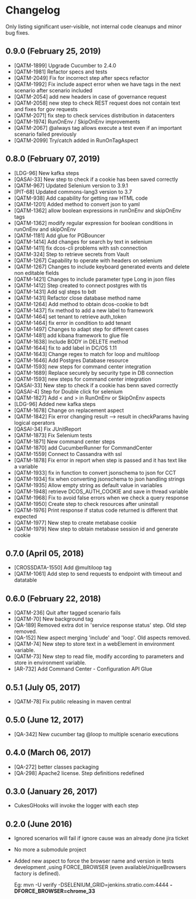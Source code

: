 # Changelog

Only listing significant user-visible, not internal code cleanups and minor bug fixes.

## 0.9.0 (February 25, 2019)

* [QATM-1899] Upgrade Cucumber to 2.4.0
* [QATM-1981] Refactor specs and tests
* [QATM-2049] Fix for incorrect step after specs refactor
* [QATM-1992] Fix include aspect error when we have tags in the next scenario after scenario included
* [QATM-2054] add new headers in case of governance request
* [QATM-2058] new step to check REST request does not contain text and fixes for gov requests
* [QATM-2071] fix step to check services distribution in datacenters
* [QATM-1974] RunOnEnv / SkipOnEnv improvements
* [QATM-2067] @always tag allows execute a test even if an important scenario failed previously
* [QATM-2099] Try/catch added in RunOnTagAspect

## 0.8.0 (February 07, 2019)

* [LDG-96] New kafka steps
* [QASAI-33] New step to check if a cookie has been saved correctly
* [QATM-967] Updated Selenium version to 3.9.1
* [PIT-68] Updated commons-lang3 version to 3.7
* [QATM-938] Add capability for getting raw HTML code
* [QATM-1201] Added method to convert json to yaml
* [QATM-1362] allow boolean expressions in runOnEnv and skipOnEnv tags
* [QATM-1362] modify regular expression for boolean conditions in runOnEnv and skipOnEnv
* [QATM-1181] Add glue for PGBouncer
* [QATM-1414] Add changes for search by text in selenium
* [QATM-1411] fix dcos-cli problems with ssh connection
* [QATM-324] Step to retrieve secrets from Vault
* [QATM-1267] Capability to operate with headers on selenium
* [QATM-1267] Changes to include keyboard generated events and delete non editable fields
* [QATM-1421] Changes to include parameter type Long in json files
* [QATM-1412] Step created to connect postgres with tls
* [QATM-1431] Add sql steps to bdt
* [QATM-1431] Refactor close database method name
* [QATM-1264] Add method to obtain dcos-cookie to bdt
* [QATM-1437] fix method to add a new label to framework
* [QATM-1464] set tenant to retrieve auth_token 
* [QATM-1464] fix error in condition to add tenant
* [QATM-1497] Changes to adapt step for different cases
* [QATM-1481] add kibana framework to glue file
* [QATM-1638] Include BODY in DELETE method
* [QATM-1644] fix to add label in DC/OS 1.11
* [QATM-1643] Change regex to match for loop and multiloop
* [QATM-1646] Add Postgres Database resource
* [QATM-1593] new steps for command center integration
* [QATM-1689] Replace securely by security type in DB connection
* [QATM-1593] new steps for command center integration
* [QASAI-33] New step to check if a cookie has benn saved correctly
* [QASAI-4] Step for Double click for selenium
* [QATM-1827] Add < and > in RunOnEnv or SkipOnEnv aspects
* [LDG-96] Added new kafka steps
* [QATM-1678] Change on replacement aspect
* [QATM-1842] Fix error changing result --> result in checkParams having logical operators
* [QASAI-34] Fix JUnitReport
* [QATM-1873] Fix Selenium tests
* [QATM-1871] New command center steps 
* [QATM-1870] add CucumberRunner for CommandCenter
* [QATM-1559] Connect to Cassandra with ssl
* [QATM-1878] Fix error in report when step is passed and it has text like a variable
* [QATM-1933] fix in function to convert jsonschema to json for CCT
* [QATM-1934] fix when converting jsonschema to json handling strings
* [QATM-1935] Allow empty string as default value in variables
* [QATM-1948] retrieve DCOS_AUTH_COOKIE and save in thread variable
* [QATM-1968] Fix to avoid false errors when we check a query response
* [QATM-1950] Create step to check resources after uninstall
* [QATM-1976] Print response if status code returned is different that expected
* [QATM-1977] New step to create metabase cookie
* [QATM-1979] New step to obtain metabase session id and generate cookie

## 0.7.0 (April 05, 2018)

* [CROSSDATA-1550] Add @multiloop tag
* [QATM-1061] Add step to send requests to endpoint with timeout and datatable

## 0.6.0 (February 22, 2018)

* [QATM-236] Quit after tagged scenario fails
* [QATM-70] New background tag
* [QA-189] Removed extra dot in 'service response status' step. Old step removed.
* [QA-152] New aspect merging 'include' and 'loop'. Old aspects removed.
* [QATM-74] New step to store text in a webElement in environment variable.
* [QATM-73] New step to read file, modify according to parameters and store in environment variable.
* [AR-732] Add Command Center - Configuration API Glue

## 0.5.1 (July 05, 2017)

* [QATM-78] Fix public releasing in maven central

## 0.5.0 (June 12, 2017)

* [QA-342] New cucumber tag @loop to multiple scenario executions

## 0.4.0 (March 06, 2017)

* [QA-272] better classes packaging
* [QA-298] Apache2 license. Step definitions redefined

## 0.3.0 (January 26, 2017)

* CukesGHooks will invoke the logger with each step

## 0.2.0 (June 2016)

* Ignored scenarios will fail if ignore cause was an already done jira ticket
* No more a submodule project
* Added new aspect to force the browser name and version in tests development ,using FORCE_BROWSER (even availableUniqueBrowsers factory is defined).

  Eg: mvn -U verify -DSELENIUM_GRID=jenkins.stratio.com:4444 **-DFORCE_BROWSER=chrome_33**
